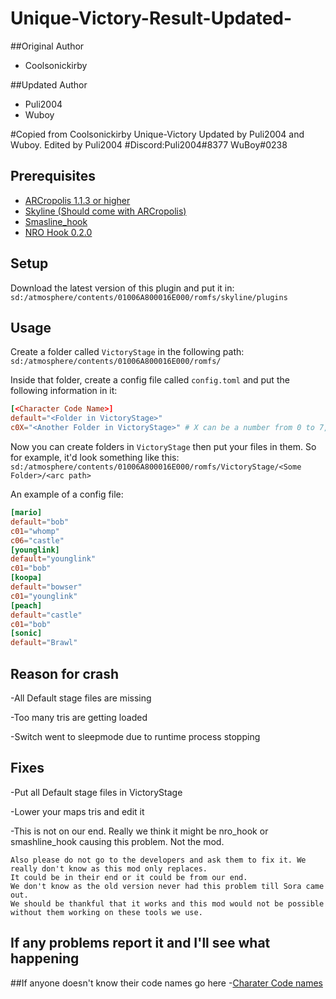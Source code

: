 # Unique-Victory-Result-Updated-
##Original Author
- Coolsonickirby

##Updated Author
- Puli2004
- Wuboy

#Copied from Coolsonickirby Unique-Victory Updated by Puli2004 and Wuboy. Edited by Puli2004
#Discord:Puli2004#8377 WuBoy#0238
## Prerequisites
- [ARCropolis 1.1.3 or higher](https://github.com/Raytwo/ARCropolis/releases/latest)
- [Skyline (Should come with ARCropolis)](https://github.com/skyline-dev/skyline/releases/tag/beta)
- [Smasline_hook](https://github.com/blu-dev/smashline_hook/releases/tag/1.1.1)
- [NRO Hook 0.2.0](https://github.com/ultimate-research/nro-hook-plugin/releases/tag/v0.2.0)

## Setup
Download the latest version of this plugin and put it in:
`sd:/atmosphere/contents/01006A800016E000/romfs/skyline/plugins`

## Usage
Create a folder called `VictoryStage` in the following path:
`sd:/atmosphere/contents/01006A800016E000/romfs/`

Inside that folder, create a config file called `config.toml` and put the following information in it:
```toml
[<Character Code Name>]
default="<Folder in VictoryStage>"
c0X="<Another Folder in VictoryStage>" # X can be a number from 0 to 7, and there can be multiple (for ex, c01, c03, etc...)
```
Now you can create folders in `VictoryStage` then put your files in them. So for example, it'd look something like this:
`sd:/atmosphere/contents/01006A800016E000/romfs/VictoryStage/<Some Folder>/<arc path>`

An example of a config file:
```toml
[mario]
default="bob"
c01="whomp"
c06="castle"
[younglink]
default="younglink"
c01="bob"
[koopa]
default="bowser"
c01="younglink"
[peach]
default="castle"
c01="bob"
[sonic]
default="Brawl"
```

## Reason for crash

-All Default stage files are missing

-Too many tris are getting loaded

-Switch went to sleepmode due to runtime process stopping 

## Fixes

-Put all Default stage files in VictoryStage

-Lower your maps tris and edit it

-This is not on our end. Really we think it might be nro_hook or smashline_hook causing this problem. Not the mod. 
```
Also please do not go to the developers and ask them to fix it. We really don't know as this mod only replaces.
It could be in their end or it could be from our end.
We don't know as the old version never had this problem till Sora came out.
We should be thankful that it works and this mod would not be possible without them working on these tools we use.
```
## If any problems report it and I'll see what happening

##If anyone doesn't know their code names go here
-[Charater Code names](https://gamebanana.com/tools/6934)
